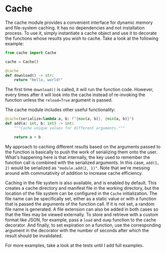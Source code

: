 # Cache

The cache module provides a convenient interface for dynamic memory and file-system caching.
It has no dependencies and not installation process.
To use it, simply instantiate a cache object and use it to decorate the functions whose results you wish to cache.
Take a look at the following example:

```python
from cache import Cache

cache = Cache()

@cache
def download() -> str:
    return "Hello, world!"
```

The first time `download()` is called, it will run the function code.
However, every times after it will look into the cache instead of re-invoking the function unless the `reload=True` argument is passed.

The cache module includes other useful functionality:

```python
@cache(serialize=lambda a, b: f"{max(a, b)}, {min(a, b)}")
def add(a: int, b: int) -> int:
    """Cache unique values for different arguments."""

    return a + b
```

My approach to caching different results based on the arguments passed to the function is basically to push the work of serializing them onto the user.
What's happening here is that internally, the key used to remember the function call is combined with the serialized arguments.
In this case, `add(1, 2)` would be serialized as `"module.add(2, 1)"`. 
Note that we're messing around with commutativity of addition to increase cache efficiency.

Caching in the file system is also available, and is enabled by default.
This creates a cache directory and manifest file in the working directory, but the location of the file system can be configured in the `Cache` initialization.
The file name can be specifically set, either as a static value or with a function that is passed the arguments of the function call.
If it is not set, a random file name is generated.
A file extension can also be added in both cases so that the files may be viewed externally.
To store and retrieve with a custom format like JSON, for example, pass a `load` and `dump` function to the cache decorator.
And finally, to set expiration on a function, use the corresponding argument in the decorator with the number of seconds after which the result should be invalidated.

For more examples, take a look at the tests until I add full examples.
